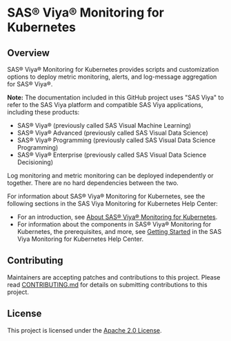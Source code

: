 # SAS® Viya® Monitoring for Kubernetes
## Overview
SAS® Viya® Monitoring for Kubernetes provides scripts and customization options to deploy metric monitoring, alerts, and log-message aggregation for SAS® Viya®.

**Note:** The documentation included in this GitHub project uses "SAS Viya" to refer to the SAS Viya platform and compatible SAS Viya applications, including these products:
- SAS® Viya® (previously called SAS Visual Machine Learning)
- SAS® Viya® Advanced (previously called SAS Visual Data Science)
- SAS® Viya® Programming (previously called SAS Visual Data Science Programming)
- SAS® Viya® Enterprise (previously called SAS Visual Data Science Decisioning)

Log monitoring and metric monitoring can be deployed independently or together. There are no hard dependencies between the two.

For information about SAS® Viya® Monitoring for Kubernetes, see the following sections in the SAS Viya Monitoring for Kubernetes Help Center:

- For an introduction, see [About SAS® Viya® Monitoring for Kubernetes](https://documentation.sas.com/?cdcId=obsrvcdc&cdcVersion=v_003&docsetId=obsrvdply&docsetTarget=n0bzfdp3bn6p4vn1lj9pm2hy8t0q.htm).
- For information about the components in SAS® Viya® Monitoring for Kubernetes, the prerequisites, and more, see [Getting Started](https://documentation.sas.com/?cdcId=obsrvcdc&cdcVersion=v_003&docsetId=obsrvdply&docsetTarget=n18d875xbudfken18v75gj7mopxq.htm) in the SAS Viya Monitoring for Kubernetes Help Center.

## Contributing
Maintainers are accepting patches and contributions to this project.
Please read [CONTRIBUTING.md](CONTRIBUTING.md) for details on submitting contributions to this project.

## License
This project is licensed under the [Apache 2.0 License](LICENSE).
